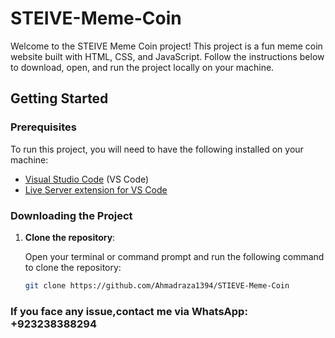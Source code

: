 # STEIVE-Meme-Coin

Welcome to the STEIVE Meme Coin project! This project is a fun meme coin website built with HTML, CSS, and JavaScript. Follow the instructions below to download, open, and run the project locally on your machine.

## Getting Started

### Prerequisites

To run this project, you will need to have the following installed on your machine:

- [Visual Studio Code](https://code.visualstudio.com/) (VS Code)
- [Live Server extension for VS Code](https://marketplace.visualstudio.com/items?itemName=ritwickdey.LiveServer)

### Downloading the Project

1. **Clone the repository**:
   
   Open your terminal or command prompt and run the following command to clone the repository:

   ```sh
   git clone https://github.com/Ahmadraza1394/STIEVE-Meme-Coin
### If you face any issue,contact me via WhatsApp: +923238388294
